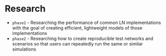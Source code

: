 # Research
- `phase1` - Researching the performance of common LN implementations with the goal of creating efficient, lightweight models of those implementations
- `phase2` - Researching how to create reproducible test networks and scenarios so that users can repeatedly run the same or similar simulations
